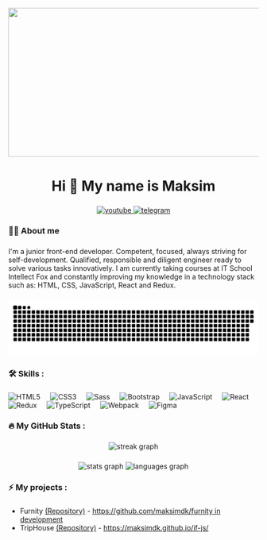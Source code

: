 <br clear="both">

<div align="center">
  <img height="300" width="600" src="https://user-images.githubusercontent.com/74038190/225813708-98b745f2-7d22-48cf-9150-083f1b00d6c9.gif"  />
</div>

###

<h1 align="center">Hi 👋 My name is Maksim</h1>

###

<div align="center">
  <a href="http://linkedin.com/in/maksimkot" target="_blank">
    <img src="https://img.shields.io/badge/LinkedIn-0077B5?style=for-the-badge&logo=linkedin&logoColor=white" height="25" alt="youtube"  />
  </a>
  <a href="https://t.me/kmdmitrievich" target="_blank">
    <img src="https://img.shields.io/static/v1?message=Telegram&logo=telegram&label=&color=2CA5E0&logoColor=white&labelColor=&style=for-the-badge" height="25" alt="telegram"  />
  </a>
</div>

###

<h3 align="left">👩‍💻  About me</h3>

###

<p align="left">I'm a junior front-end developer. Competent, focused, always striving for self-development. Qualified, responsible and diligent engineer ready to solve various tasks innovatively. I am currently taking courses at IT School Intellect Fox and constantly improving my knowledge in a technology stack such as: HTML, CSS, JavaScript, React and Redux.</p>

###

<p align="center">
 <img width="600" src="assets/github-snake.svg" alt="snake"/>
</p>

###

<h3 align="left">🛠 Skills :</h3>

###

<div align="left">
<a href="https://developer.mozilla.org/en-US/docs/Glossary/HTML5" target="_blank" rel="noreferrer" style="text-decoration: none">
<img src="https://raw.githubusercontent.com/danielcranney/readme-generator/main/public/icons/skills/html5-colored.svg" height="40" alt="HTML5" />
</a>
<img width="12" />
<a href="https://www.w3.org/TR/CSS/#css" target="_blank" rel="noreferrer" style="text-decoration: none">
<img src="https://raw.githubusercontent.com/danielcranney/readme-generator/main/public/icons/skills/css3-colored.svg" height="40" alt="CSS3" />
</a>
<img width="12" />
<a href="https://sass-lang.com/" target="_blank" rel="noreferrer" style="text-decoration: none">
<img src="https://raw.githubusercontent.com/danielcranney/readme-generator/main/public/icons/skills/sass-colored.svg" height="40" alt="Sass" />
</a>
<img width="12" />
<a href="https://getbootstrap.com/" target="_blank" rel="noreferrer" style="text-decoration: none">
<img src="https://raw.githubusercontent.com/danielcranney/readme-generator/main/public/icons/skills/bootstrap-colored.svg" height="40" alt="Bootstrap" />
</a>
<img width="12" />
<a href="https://developer.mozilla.org/en-US/docs/Web/JavaScript" target="_blank" rel="noreferrer" style="text-decoration: none">
<img src="https://raw.githubusercontent.com/danielcranney/readme-generator/main/public/icons/skills/javascript-colored.svg" height="40" alt="JavaScript" />
</a>
<img width="12" />
<a href="https://reactjs.org/" target="_blank" rel="noreferrer" style="text-decoration: none">
<img src="https://raw.githubusercontent.com/danielcranney/readme-generator/main/public/icons/skills/react-colored.svg" height="40" alt="React" />
</a>
<img width="12" />
<a href="https://redux.js.org/" target="_blank" rel="noreferrer" style="text-decoration: none">
<img src="https://raw.githubusercontent.com/danielcranney/readme-generator/main/public/icons/skills/redux-colored.svg" height="40" alt="Redux" />
</a>
<img width="12" />
<a href="https://www.typescriptlang.org/" target="_blank" rel="noreferrer" style="text-decoration: none">
<img src="https://raw.githubusercontent.com/danielcranney/readme-generator/main/public/icons/skills/typescript-colored.svg" height="40" alt="TypeScript" />
</a>
<img width="12" />
<a href="https://webpack.js.org/" target="_blank" rel="noreferrer" style="text-decoration: none">
<img src="https://raw.githubusercontent.com/danielcranney/readme-generator/main/public/icons/skills/webpack-colored.svg" height="40" alt="Webpack" />
</a>
<img width="12" />
<a href="https://www.figma.com/" target="_blank" rel="noreferrer" style="text-decoration: none">
<img src="https://raw.githubusercontent.com/danielcranney/readme-generator/main/public/icons/skills/figma-colored.svg" height="40" alt="Figma" />
</a>
</div>

###

<h3 align="left">🔥   My GitHub Stats :</h3>

###

<div align="center">
  <img src="https://streak-stats.demolab.com?user=maksimdk&locale=en&mode=daily&theme=dark&hide_border=false&border_radius=5&order=3" height="220" alt="streak graph"  />
</div>

###

<div align="center">
  <img src="https://github-readme-stats.vercel.app/api?username=maksimdk&hide_title=false&hide_rank=false&show_icons=true&include_all_commits=true&count_private=true&disable_animations=false&theme=dracula&locale=en&hide_border=false&order=1" height="150" alt="stats graph"  />
  <img src="https://github-readme-stats.vercel.app/api/top-langs?username=maksimdk&locale=en&hide_title=false&layout=compact&card_width=320&langs_count=5&theme=dracula&hide_border=false&order=2" height="150" alt="languages graph"  />
</div>

###

<h3 align="left">⚡  My projects :</h3>

###

<p align="left"> 
       <ul>
           <li>Furnity 
            <span>
              <a href="https://github.com/maksimdk/furnity" target="_blank" rel="noreferrer">(Repository)</a>
            </span>
            -
              <a href="https://github.com/maksimdk/furnity" target="_blank" rel="noreferrer">https://github.com/maksimdk/furnity in development</a>
           </li>
           <li>TripHouse 
            <span>
              <a href="https://github.com/maksimdk/if-js" target="_blank" rel="noreferrer">(Repository)</a>
            </span>
            -
              <a href="https://maksimdk.github.io/if-js/" target="_blank" rel="noreferrer">https://maksimdk.github.io/if-js/</a>
           </li>
       </ul>
</p>

###

